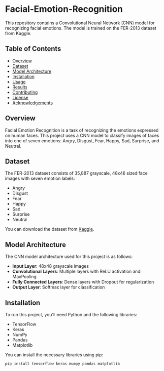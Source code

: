 # Facial-Emotion-Recognition

This repository contains a Convolutional Neural Network (CNN) model for recognizing facial emotions. The model is trained on the FER-2013 dataset from Kaggle.

## Table of Contents

- [Overview](#overview)
- [Dataset](#dataset)
- [Model Architecture](#model-architecture)
- [Installation](#installation)
- [Usage](#usage)
- [Results](#results)
- [Contributing](#contributing)
- [License](#license)
- [Acknowledgements](#acknowledgements)

## Overview

Facial Emotion Recognition is a task of recognizing the emotions expressed on human faces. This project uses a CNN model to classify images of faces into one of seven emotions: Angry, Disgust, Fear, Happy, Sad, Surprise, and Neutral.

## Dataset

The FER-2013 dataset consists of 35,887 grayscale, 48x48 sized face images with seven emotion labels: 
- Angry
- Disgust
- Fear
- Happy
- Sad
- Surprise
- Neutral

You can download the dataset from [Kaggle](https://www.kaggle.com/c/challenges-in-representation-learning-facial-expression-recognition-challenge/data).

## Model Architecture

The CNN model architecture used for this project is as follows:
- **Input Layer**: 48x48 grayscale images
- **Convolutional Layers**: Multiple layers with ReLU activation and MaxPooling
- **Fully Connected Layers**: Dense layers with Dropout for regularization
- **Output Layer**: Softmax layer for classification

## Installation

To run this project, you'll need Python and the following libraries:
- TensorFlow
- Keras
- NumPy
- Pandas
- Matplotlib

You can install the necessary libraries using pip:

```sh
pip install tensorflow keras numpy pandas matplotlib
